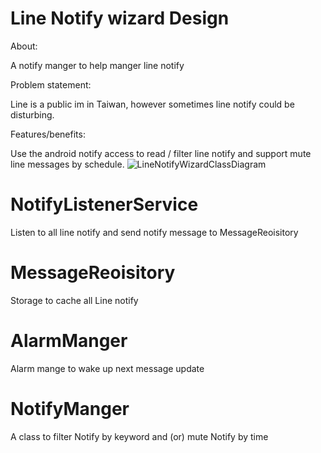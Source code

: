 # **Line Notify wizard Design**

About:

A notify manger to help manger line notify

Problem statement:

Line is a public im in Taiwan, however sometimes line notify could be disturbing.

Features/benefits:

Use the android notify access to read / filter line notify and support mute line messages by schedule.
![LineNotifyWizardClassDiagram](https://github.com/denny611/LineNotifyWizard/assets/129499761/e0f1744a-0f88-48f8-a9c5-1e3b5739de56)



      
# NotifyListenerService
Listen to all line notify and send notify message to MessageReoisitory

# MessageReoisitory
Storage to cache all Line notify

# AlarmManger
Alarm mange to wake up next message update

# NotifyManger
A class to filter Notify by keyword and (or) mute Notify by time



